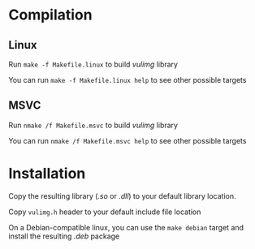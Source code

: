 # Compilation

## Linux

Run `make -f Makefile.linux` to build *vulimg* library

You can run `make -f Makefile.linux help` to see other possible targets 

## MSVC

Run `nmake /f Makefile.msvc` to build *vulimg* library

You can run `nmake /f Makefile.msvc help` to see other possible targets

# Installation

Copy the resulting library (*.so* or *.dll*) to your default library location.

Copy `vulimg.h` header to your default include file location

On a Debian-compatible linux, you can use the `make debian` target and install the resulting *.deb* package
